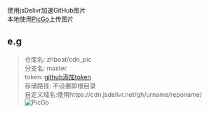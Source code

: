 使用jsDelivr加速GitHub图片  </br>
本地使用[PicGo](https://github.com/PicGo)上传图片
## e.g
>仓库名:    zhboat/cdn_pic  <br/>
 分支名:    master  </br>
 token:   [github添加token](https://github.com/settings/tokens)  </br>
 存储路径:  不设置即根目录  </br>
 自定义域名:使用https://cdn.jsdelivr.net/gh/urname/reponame/  </br>
![PicGo](https://cdn.jsdelivr.net/gh/zhboat/cdn_pic//pictures/20200313185813.png)
